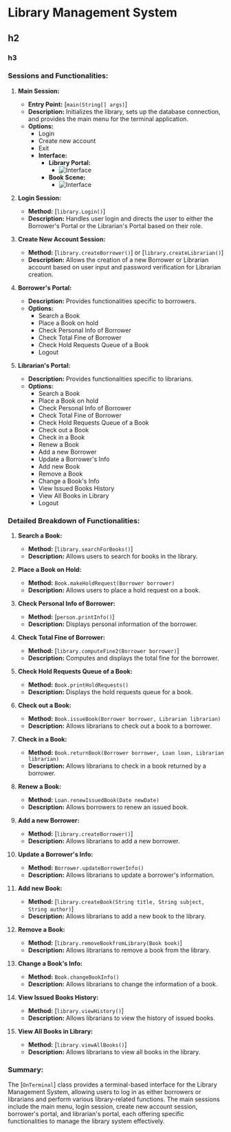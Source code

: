 # Library Management System
## h2
### h3

### Sessions and Functionalities:

1. **Main Session:**
   - **Entry Point:** [`main(String[] args)`]
   - **Description:** Initializes the library, sets up the database connection, and provides the main menu for the terminal application.
   - **Options:**
     - Login
     - Create new account
     - Exit
     - **Interface:**
       - **Library Portal:**
         - ![Interface](resources\images\dashboardScene.png)
       - **Book Scene:**
         - ![Interface](resources\images\bookScene.png)

2. **Login Session:**
   - **Method:** [`library.Login()`]
   - **Description:** Handles user login and directs the user to either the Borrower's Portal or the Librarian's Portal based on their role.

3. **Create New Account Session:**
   - **Method:** [`library.createBorrower()`] or [`library.createLibrarian()`]
   - **Description:** Allows the creation of a new Borrower or Librarian account based on user input and password verification for Librarian creation.

4. **Borrower's Portal:**
   - **Description:** Provides functionalities specific to borrowers.
   - **Options:**
     - Search a Book
     - Place a Book on hold
     - Check Personal Info of Borrower
     - Check Total Fine of Borrower
     - Check Hold Requests Queue of a Book
     - Logout

5. **Librarian's Portal:**
   - **Description:** Provides functionalities specific to librarians.
   - **Options:**
     - Search a Book
     - Place a Book on hold
     - Check Personal Info of Borrower
     - Check Total Fine of Borrower
     - Check Hold Requests Queue of a Book
     - Check out a Book
     - Check in a Book
     - Renew a Book
     - Add a new Borrower
     - Update a Borrower's Info
     - Add new Book
     - Remove a Book
     - Change a Book's Info
     - View Issued Books History
     - View All Books in Library
     - Logout

### Detailed Breakdown of Functionalities:

1. **Search a Book:**
   - **Method:** [`library.searchForBooks()`]
   - **Description:** Allows users to search for books in the library.

2. **Place a Book on Hold:**
   - **Method:** `Book.makeHoldRequest(Borrower borrower)`
   - **Description:** Allows users to place a hold request on a book.

3. **Check Personal Info of Borrower:**
   - **Method:** [`person.printInfo()`]
   - **Description:** Displays personal information of the borrower.

4. **Check Total Fine of Borrower:**
   - **Method:** [`library.computeFine2(Borrower borrower)`]
   - **Description:** Computes and displays the total fine for the borrower.

5. **Check Hold Requests Queue of a Book:**
   - **Method:** `Book.printHoldRequests()`
   - **Description:** Displays the hold requests queue for a book.

6. **Check out a Book:**
   - **Method:** `Book.issueBook(Borrower borrower, Librarian librarian)`
   - **Description:** Allows librarians to check out a book to a borrower.

7. **Check in a Book:**
   - **Method:** `Book.returnBook(Borrower borrower, Loan loan, Librarian librarian)`
   - **Description:** Allows librarians to check in a book returned by a borrower.

8. **Renew a Book:**
   - **Method:** `Loan.renewIssuedBook(Date newDate)`
   - **Description:** Allows borrowers to renew an issued book.

9. **Add a new Borrower:**
   - **Method:** [`library.createBorrower()`]
   - **Description:** Allows librarians to add a new borrower.

10. **Update a Borrower's Info:**
    - **Method:** `Borrower.updateBorrowerInfo()`
    - **Description:** Allows librarians to update a borrower's information.

11. **Add new Book:**
    - **Method:** [`library.createBook(String title, String subject, String author)`]
    - **Description:** Allows librarians to add a new book to the library.

12. **Remove a Book:**
    - **Method:** [`library.removeBookfromLibrary(Book book)`]
    - **Description:** Allows librarians to remove a book from the library.

13. **Change a Book's Info:**
    - **Method:** `Book.changeBookInfo()`
    - **Description:** Allows librarians to change the information of a book.

14. **View Issued Books History:**
    - **Method:** [`library.viewHistory()`]
    - **Description:** Allows librarians to view the history of issued books.

15. **View All Books in Library:**
    - **Method:** [`library.viewAllBooks()`]
    - **Description:** Allows librarians to view all books in the library.

### Summary:
The [`OnTerminal`] class provides a terminal-based interface for the Library Management System, allowing users to log in as either borrowers or librarians and perform various library-related functions. The main sessions include the main menu, login session, create new account session, borrower's portal, and librarian's portal, each offering specific functionalities to manage the library system effectively.